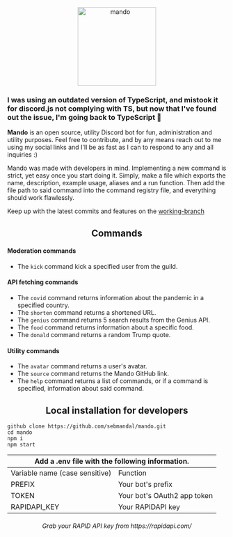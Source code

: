 <div align="center">
  <a href="https://github.com/sebmandal/mando" target="_blank">
    <img height="180" alt="mando" src="https://cdn.discordapp.com/attachments/869843923428847666/872055806462394388/mando_transparent.svg">
  </a>
</div>

### I was using an outdated version of TypeScript, and mistook it for discord.js not complying with TS, but now that I've found out the issue, I'm going back to TypeScript 🥂

**Mando** is an open source, utility Discord bot for fun, administration and utility purposes.
Feel free to contribute, and by any means reach out to me using my social links and I'll be as fast as I can to respond to any and all inquiries :)

Mando was made with developers in mind. Implementing a new command is strict, yet easy once you start doing it. Simply, make a file which exports the name, description, example usage, aliases and a run function. Then add the file path to said command into the command registry file, and everything should work flawlessly.

Keep up with the latest commits and features on the [working-branch](https://github.com/sebmandal/mando/tree/working-branch)

## <div align="center">**Commands**</div>

#### Moderation commands

- The `kick` command kick a specified user from the guild.

#### API fetching commands

- The `covid` command returns information about the pandemic in a specified country.
- The `shorten` command returns a shortened URL.
- The `genius` command returns 5 search results from the Genius API.
- The `food` command returns information about a specific food.
- The `donald` command returns a random Trump quote.

#### Utility commands

- The `avatar` command returns a user's avatar.
- The `source` command returns the Mando GitHub link.
- The `help` command returns a list of commands, or if a command is specified, information about said command.

## <div align="center">**Local installation for developers**</div>

```
github clone https://github.com/sebmandal/mando.git
cd mando
npm i
npm start
```

<div align="center">
  <table>
    <thead>
      <tr>
        <th colspan="2">Add a .env file with the following information.</th>
      </tr>
    </thead>
    <tbody>
      <tr>
        <td>Variable name (case sensitive)</td>
        <td>Function</td>
      </tr>
      <tr>
        <td>PREFIX</td>
        <td>Your bot's prefix</td>
      </tr>
      <tr>
        <td>TOKEN</td>
        <td>Your bot's OAuth2 app token</td>
      </tr>
      <tr>
        <td>RAPIDAPI_KEY</td>
        <td>Your RAPIDAPI key</td>
      </tr>
    </tbody>
  </table>
  <h6>Grab your RAPID API key from https://rapidapi.com/</h6>
</div>
